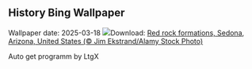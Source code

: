 ## History Bing Wallpaper
Wallpaper date: 2025-03-18
![](https://www.bing.com/th?id=OHR.SedonaSpring_EN-IN7043464348_UHD.jpg&w=1000)Download: [Red rock formations, Sedona, Arizona, United States (© Jim Ekstrand/Alamy Stock Photo)](https://www.bing.com/th?id=OHR.SedonaSpring_EN-IN7043464348_UHD.jpg)

Auto get programm by LtgX
